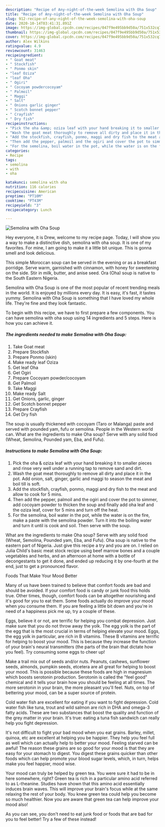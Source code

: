 ```yaml
---
description: "Recipe of Any-night-of-the-week Semolina with Oha Soup"
title: "Recipe of Any-night-of-the-week Semolina with Oha Soup"
slug: 912-recipe-of-any-night-of-the-week-semolina-with-oha-soup
date: 2020-10-14T03:41:31.891Z
image: https://img-global.cpcdn.com/recipes/047f9e495bb9d50a/751x532cq70/semolina-with-oha-soup-recipe-main-photo.jpg
thumbnail: https://img-global.cpcdn.com/recipes/047f9e495bb9d50a/751x532cq70/semolina-with-oha-soup-recipe-main-photo.jpg
cover: https://img-global.cpcdn.com/recipes/047f9e495bb9d50a/751x532cq70/semolina-with-oha-soup-recipe-main-photo.jpg
author: Alex Wilkins
ratingvalue: 4.9
reviewcount: 31463
recipeingredient:
- " Goat meat"
- " Stockfish"
- " Ponmo skin"
- "leaf Oziza"
- "leaf Oha"
- " Ogiri"
- " Cocoyam powdercocoyam"
- " Palmoil"
- " Maggi"
- " Salt"
- " Onions garlic ginger"
- " Scotch bonnet pepper"
- " Crayfish"
- " Dry fish"
recipeinstructions:
- "Pick the oha &amp; oziza leaf with your hand breaking it to smaller pieces and rinse very well under a running tap to remove sand and dirt."
- "Wash the goat meat thoroughly to remove all dirty and place it in the pot. Add onion, salt, ginger, garlic and maggi to season the meat and boil till is soft."
- "Add the stockfish, crayfish, ponmo, maggi and dry fish to the meat and allow to cook for 5 mins."
- "Then add the pepper, palmoil and the ogiri and cover the pot to simmer, add cocoyam powder to thicken the soup and finally add oha leaf and the oziza leaf, cover for 5 mins and turn off the heat."
- "For the semolina, boil water in the pot, while the water is on the fire, make a paste with the semolina powder. Turn it into the boiling water and turn it until is cook and soil. Then serve with the soup."
categories:
- Recipe
tags:
- semolina
- with
- oha

katakunci: semolina with oha 
nutrition: 116 calories
recipecuisine: American
preptime: "PT10M"
cooktime: "PT43M"
recipeyield: "3"
recipecategory: Lunch

---
```



![Semolina with Oha Soup](https://img-global.cpcdn.com/recipes/047f9e495bb9d50a/751x532cq70/semolina-with-oha-soup-recipe-main-photo.jpg)

Hey everyone, it is Drew, welcome to my recipe page. Today, I will show you a way to make a distinctive dish, semolina with oha soup. It is one of my favorites. For mine, I am going to make it a little bit unique. This is gonna smell and look delicious.

This simple Moroccan soup can be served in the evening or as a breakfast porridge. Serve warm, garnished with cinnamon, with honey for sweetening on the side. Stir in milk, butter, and anise seed. Ora (Oha) soup is native to the South Eastern Nigeria.

Semolina with Oha Soup is one of the most popular of recent trending meals in the world. It is enjoyed by millions every day. It is easy, it's fast, it tastes yummy. Semolina with Oha Soup is something that I have loved my whole life. They're fine and they look fantastic.


To begin with this recipe, we have to first prepare a few components. You can have semolina with oha soup using 14 ingredients and 5 steps. Here is how you can achieve it.

<!--inarticleads1-->

##### The ingredients needed to make Semolina with Oha Soup:

1. Take  Goat meat
1. Prepare  Stockfish
1. Prepare  Ponmo (skin)
1. Make ready leaf Oziza
1. Get leaf Oha
1. Get  Ogiri
1. Prepare  Cocoyam powder/cocoyam
1. Get  Palmoil
1. Take  Maggi
1. Make ready  Salt
1. Get  Onions, garlic, ginger
1. Get  Scotch bonnet pepper
1. Prepare  Crayfish
1. Get  Dry fish


The soup is usually thickened with cocoyam (Taro or Malanga) paste and served with pounded yam, fufu or semolina. People in the Western world can. What are the ingredients to make Oha soup? Serve with any solid food (Wheat, Semolina, Pounded yam, Eba, and Fufu). 

<!--inarticleads2-->

##### Instructions to make Semolina with Oha Soup:

1. Pick the oha &amp; oziza leaf with your hand breaking it to smaller pieces and rinse very well under a running tap to remove sand and dirt.
1. Wash the goat meat thoroughly to remove all dirty and place it in the pot. Add onion, salt, ginger, garlic and maggi to season the meat and boil till is soft.
1. Add the stockfish, crayfish, ponmo, maggi and dry fish to the meat and allow to cook for 5 mins.
1. Then add the pepper, palmoil and the ogiri and cover the pot to simmer, add cocoyam powder to thicken the soup and finally add oha leaf and the oziza leaf, cover for 5 mins and turn off the heat.
1. For the semolina, boil water in the pot, while the water is on the fire, make a paste with the semolina powder. Turn it into the boiling water and turn it until is cook and soil. Then serve with the soup.


What are the ingredients to make Oha soup? Serve with any solid food (Wheat, Semolina, Pounded yam, Eba, and Fufu). Oha soup is native to the eastern part of Nigeria. Just give this recipe a try and you are on. I relied on Julia Child&#39;s basic meat stock recipe using beef marrow bones and a couple vegetables and herbs, and an afternoon at home with a bottle of decongestants to get it done, and ended up reducing it by one-fourth at the end, just to get a pronounced flavor. 

Foods That Make Your Mood Better


Many of us have been trained to believe that comfort foods are bad and should be avoided. If your comfort food is candy or junk food this holds true. Other times, though, comfort foods can be altogether nourishing and it's good for you to eat them. Some foods actually do improve your mood when you consume them. If you are feeling a little bit down and you're in need of a happiness pick me up, try a couple of these.

Eggs, believe it or not, are terrific for helping you combat depression. Just make sure that you do not throw away the yolk. The egg yolk is the part of the egg that is the most crucial in terms of helping elevate your mood. Eggs, the egg yolk in particular, are rich in B vitamins. These B vitamins are terrific for helping to boost your mood. This is because they increase the function of your brain's neural transmitters (the parts of the brain that dictate how you feel). Try consuming some eggs to cheer up!

Make a trail mix out of seeds and/or nuts. Peanuts, cashews, sunflower seeds, almonds, pumpkin seeds, etcetera are all great for helping to boost your mood. This is possible because these foods are high in magnesium which boosts serotonin production. Serotonin is called the "feel good" chemical and it tells your brain how you should be feeling at all times. The more serotonin in your brain, the more pleasant you'll feel. Nuts, on top of bettering your mood, can be a super source of protein.

Cold water fish are excellent for eating if you want to fight depression. Cold water fish like tuna, trout and wild salmon are rich in DHA and omega-3 fatty acids. These are two substances that boost the quality and function of the grey matter in your brain. It's true: eating a tuna fish sandwich can really help you fight depression. 

It's not difficult to fight your bad mood when you eat grains. Barley, millet, quinoa, etc are excellent at helping you be happier. They help you feel full as well which can actually help to better your mood. Feeling starved can be awful! The reason these grains are so good for your mood is that they are easy for your stomach to digest. You digest these grains quicker than other foods which can help promote your blood sugar levels, which, in turn, helps make you feel happier, mood wise.

Your mood can truly be helped by green tea. You were sure it had to be in here somewhere, right? Green tea is rich in a particular amino acid referred to as L-theanine. Studies have shown that this amino acid essentially induces brain waves. This will improve your brain's focus while at the same relaxing the rest of your body. You knew green tea could help you become so much healthier. Now you are aware that green tea can help improve your mood also!

As you can see, you don't need to eat junk food or foods that are bad for you to feel better! Try a few of these instead!

